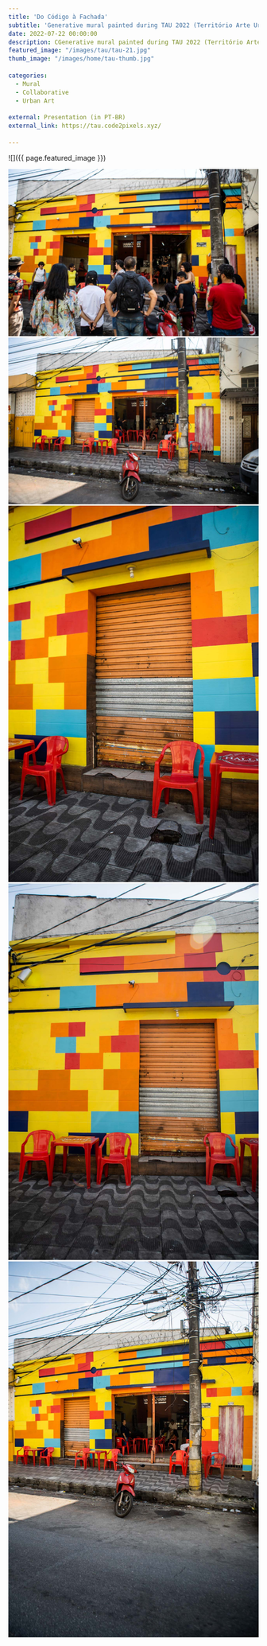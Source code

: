```yaml
---
title: 'Do Código à Fachada'
subtitle: 'Generative mural painted during TAU 2022 (Território Arte Urbana) in Belo Horizonte'
date: 2022-07-22 00:00:00
description: CGenerative mural painted during TAU 2022 (Território Arte Urbana) in Belo Horizonte. 
featured_image: "/images/tau/tau-21.jpg"
thumb_image: "/images/home/tau-thumb.jpg"

categories:
  - Mural
  - Collaborative
  - Urban Art

external: Presentation (in PT-BR)
external_link: https://tau.code2pixels.xyz/

---
```


![]({{ page.featured_image }})

<div class="gallery" data-columns="2">
	<img src="/images/tau/tau-01.jpg" title="Bar da Rita - 31/07/2022 - Photo by Luiza Palhares">
	<img src="/images/tau/tau-22.jpg" title="Bar da Rita - 31/07/2022 - Photo by Luiza Palhares">
</div>

<div class="gallery" data-columns="1">
	<img src="/images/tau/tau-19.jpg" title="Bar da Rita - 31/07/2022 - Photo by Luiza Palhares">
</div>

<div class="gallery" data-columns="2">
	<img src="/images/tau/tau-20.jpg" title="Bar da Rita - 31/07/2022 - Photo by Luiza Palhares">
	<img src="/images/tau/tau-23.jpg" title="Bar da Rita - 31/07/2022 - Photo by Luiza Palhares">
</div>
